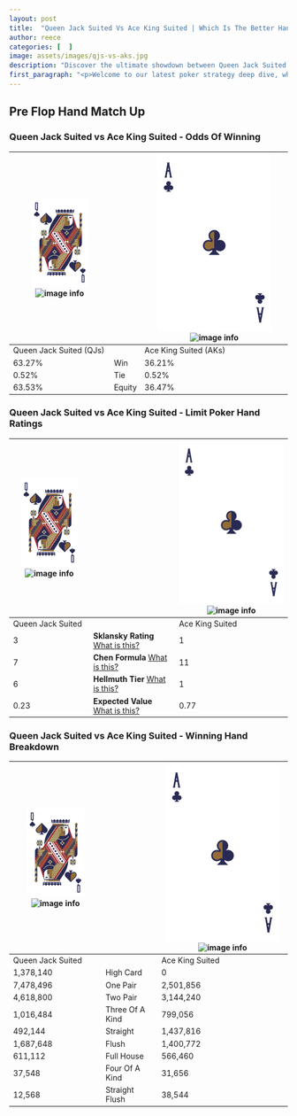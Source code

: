 ```yaml
---
layout: post
title:  "Queen Jack Suited Vs Ace King Suited | Which Is The Better Hand In Poker? A Complete Guide"
author: reece
categories: [  ]
image: assets/images/qjs-vs-aks.jpg
description: "Discover the ultimate showdown between Queen Jack Suited and Ace King Suited in poker! Uncover the odds, strategies, and scenarios where one hand triumphs over the other. Get ready to up your poker game with this thrilling analysis."
first_paragraph: "<p>Welcome to our latest poker strategy deep dive, where we're pitting two distinct hands against each other in a high-stakes showdown: Queen Jack Suited vs Ace King Suited.</p><p>In the dynamic world of poker, every decision counts, and knowing which hand holds the upper hand is key to your success at the table.</p><p>In this article, we'll dissect these two hands, explore the scenarios where one dominates the other, and equip you with the knowledge to make strategic choices that can tip the odds in your favor.</p><p>Get ready to unravel the intriguing dynamics of these poker hands and elevate your game to new heights.</p>"
---
```




[comment]: # (sp0)

## Pre Flop Hand Match Up

<div class="table hand-ratings" markdown="1"> 



### Queen Jack Suited vs Ace King Suited - Odds Of Winning


    
| ![image info](assets/images/hand1/Q.png) ![image info](assets/images/hand1/Js.png) |  | ![image info](assets/images/hand2/A.png) ![image info](assets/images/hand2/Ks.png) |
| -------- | -------- | -------- |
| Queen Jack Suited (QJs) |  | Ace King Suited (AKs) |
| 63.27% | Win | 36.21% |
| 0.52% | Tie | 0.52% |
| 63.53% | Equity | 36.47% |




[comment]: # (sp1)



### Queen Jack Suited vs Ace King Suited - Limit Poker Hand Ratings


    
| ![image info](assets/images/hand1/Q.png) ![image info](assets/images/hand1/Js.png) |  | ![image info](assets/images/hand2/A.png) ![image info](assets/images/hand2/Ks.png) |
| -------- | -------- | -------- |
| Queen Jack Suited |  | Ace King Suited |
| 3 | **Sklansky Rating** [What is this?](/sklansky-rating-explained) | 1 |
| 7 | **Chen Formula** [What is this?](/chen-formula-explained) | 11 |
| 6 | **Hellmuth Tier** [What is this?](/Hellmuth-tier-explained) | 1 |
| 0.23 | **Expected Value** [What is this?](/expected-value-explained) | 0.77 |




[comment]: # (sp2)



### Queen Jack Suited vs Ace King Suited - Winning Hand Breakdown


    
| ![image info](assets/images/hand1/Q.png) ![image info](assets/images/hand1/Js.png) |  | ![image info](assets/images/hand2/A.png) ![image info](assets/images/hand2/Ks.png) |
| -------- | -------- | -------- |
| Queen Jack Suited |  | Ace King Suited |
| 1,378,140 | High Card | 0 |
| 7,478,496 | One Pair | 2,501,856 |
| 4,618,800 | Two Pair | 3,144,240 |
| 1,016,484 | Three Of A Kind | 799,056 |
| 492,144 | Straight | 1,437,816 |
| 1,687,648 | Flush | 1,400,772 |
| 611,112 | Full House | 566,460 |
| 37,548 | Four Of A Kind | 31,656 |
| 12,568 | Straight Flush | 38,544 |




[comment]: # (sp3)



</div>

[comment]: # (sp4)



[comment]: # (sp5)

